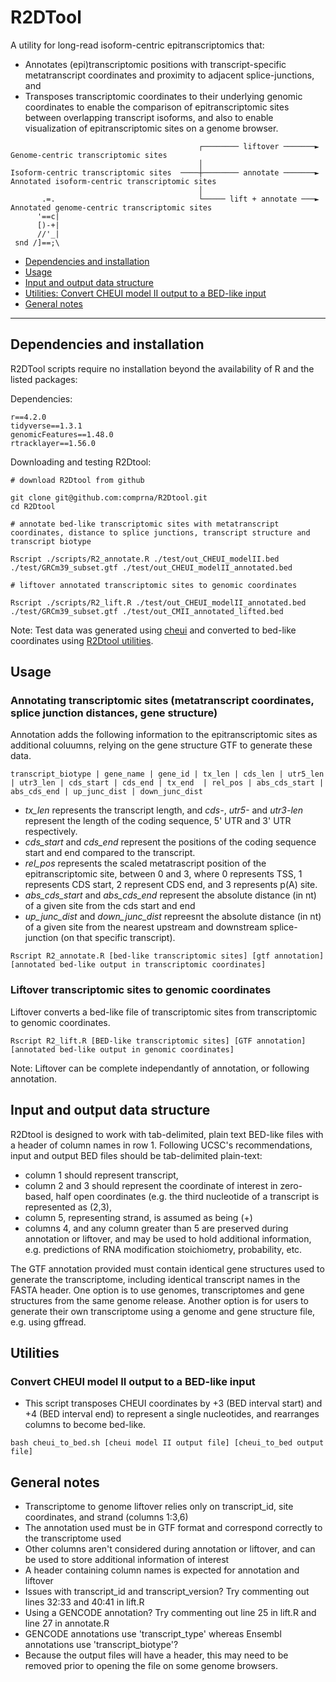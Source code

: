 # R2DTool

A utility for long-read isoform-centric epitranscriptomics that:
  - Annotates (epi)transcriptomic positions with transcript-specific metatranscript coordinates and proximity to adjacent splice-junctions, and 
  - Transposes transcriptomic coordinates to their underlying genomic coordinates to enable the comparison of epitranscriptomic sites between overlapping transcript isoforms, and also to enable visualization of epitranscriptomic sites on a genome browser.

```
                                          ┌──────── liftover ───────►   Genome-centric transcriptomic sites
                                          │
Isoform-centric transcriptomic sites  ────┼──────── annotate ───────►   Annotated isoform-centric transcriptomic sites
                                          │
       .=.                                └───── lift + annotate ───►   Annotated genome-centric transcriptomic sites
      '==c|
      [)-+|
      //'_|
 snd /]==;\                                                                                                                                                                     
```

   - [Dependencies and installation](#dependencies-and-installation)
   - [Usage](#usage)
   - [Input and output data structure](#Input-and-output-data-structure)
   - [Utilities: Convert CHEUI model II output to a BED-like input](#utilities)
   - [General notes](#general-notes)

------------------------------------------

## Dependencies and installation

R2DTool scripts require no installation beyond the availability of R and the listed packages:

Dependencies:
```
r==4.2.0
tidyverse==1.3.1
genomicFeatures==1.48.0
rtracklayer==1.56.0
```

Downloading and testing R2Dtool:

```
# download R2Dtool from github

git clone git@github.com:comprna/R2Dtool.git
cd R2Dtool

# annotate bed-like transcriptomic sites with metatranscript coordinates, distance to splice junctions, transcript structure and transcript biotype 

Rscript ./scripts/R2_annotate.R ./test/out_CHEUI_modelII.bed ./test/GRCm39_subset.gtf ./test/out_CHEUI_modelII_annotated.bed

# liftover annotated transcriptomic sites to genomic coordinates 

Rscript ./scripts/R2_lift.R ./test/out_CHEUI_modelII_annotated.bed ./test/GRCm39_subset.gtf ./test/out_CMII_annotated_lifted.bed
```

Note: Test data was generated using [cheui](https://github.com/comprna/CHEUI) and converted to bed-like coordinates using [R2Dtool utilities](https://github.com/comprna/R2Dtool/blob/main/scripts/cheui_to_bed.sh).

## Usage 

### Annotating transcriptomic sites (metatranscript coordinates, splice junction distances, gene structure)

Annotation adds the following information to the epitranscriptomic sites as additional coluumns, relying on the gene structure GTF to generate these data.

```
transcript_biotype | gene_name | gene_id | tx_len | cds_len | utr5_len | utr3_len | cds_start | cds_end | tx_end  | rel_pos | abs_cds_start | abs_cds_end | up_junc_dist | down_junc_dist
```

- *tx_len* represents the transcript length, and *cds-*, *utr5-* and *utr3-len* represent the length of the coding sequence, 5' UTR and 3' UTR respectively. 
- *cds_start* and *cds_end* represent the positions of the coding sequence start and end compared to the transcript. 
- *rel_pos* represents the scaled metatrascript position of the epitranscriptomic site, between 0 and 3, where 0 represents TSS, 1 represents CDS start, 2 represent CDS end, and 3 represents p(A) site. 
- *abs_cds_start* and *abs_cds_end* represent the absolute distance (in nt) of a given site from the cds start and end 
- *up_junc_dist* and *down_junc_dist* repreesnt the absolute distance (in nt) of a given site from the nearest upstream and downstream splice-junction (on that specific transcript).

```
Rscript R2_annotate.R [bed-like transcriptomic sites] [gtf annotation] [annotated bed-like output in transcriptomic coordinates]
```

### Liftover transcriptomic sites to genomic coordinates

Liftover converts a bed-like file of transcriptomic sites from transcriptomic to genomic coordinates. 

```
Rscript R2_lift.R [BED-like transcriptomic sites] [GTF annotation] [annotated bed-like output in genomic coordinates]
```

Note: Liftover can be complete independantly of annotation, or following annotation. 

## Input and output data structure

R2Dtool is designed to work with tab-delimited, plain text BED-like files with a header of column names in row 1. Following UCSC's recommendations, input and output BED files should be tab-delimited plain-text: 

- column 1 should represent transcript, 
- column 2 and 3 should represent the coordinate of interest in zero-based, half open coordinates (e.g. the third nucleotide of a transcript is represented as (2,3),
- column 5, representing strand, is assumed as being (+)
- columns 4, and any column greater than 5 are preserved during annotation or liftover, and may be used to hold additional information, e.g. predictions of RNA modification stoichiometry, probability, etc. 

The GTF annotation provided must contain identical gene structures used to generate the transcriptome, including identical transcript names in the FASTA header. One option is to use genomes, transcriptomes and gene structures from the same genome release. Another option is for users to generate their own transcriptome using a genome and gene structure file, e.g. using gffread.  

## Utilities
### Convert CHEUI model II output to a BED-like input

- This script transposes CHEUI coordinates by +3 (BED interval start) and +4 (BED interval end) to represent a single nucleotides, and rearranges columns to become bed-like. 

```
bash cheui_to_bed.sh [cheui model II output file] [cheui_to_bed output file]
```

## General notes
- Transcriptome to genome liftover relies only on transcript_id, site coordinates, and strand (columns 1:3,6)
- The annotation used must be in GTF format and correspond correctly to the transcriptome used
- Other columns aren't considered during annotation or liftover, and can be used to store additional information of interest
- A header containing column names is expected for annotation and liftover
- Issues with transcript_id and transcript_version? Try commenting out lines 32:33 and 40:41 in lift.R
- Using a GENCODE annotation? Try commenting out line 25 in lift.R and line 27 in annotate.R 
- GENCODE annotations use 'transcript_type' whereas Ensembl annotations use 'transcript_biotype'?
- Because the output files will have a header, this may need to be removed prior to opening the file on some genome browsers. 



      
